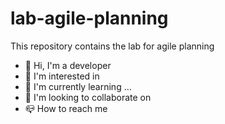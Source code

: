 # lab-agile-planning
This repository contains the lab for agile planning
- 👋 Hi,  I'm a developer
- 👀 I'm interested in
- 🌱 I'm currently learning ...
- 💞 I'm looking to collaborate on
- 📪 How to reach me
